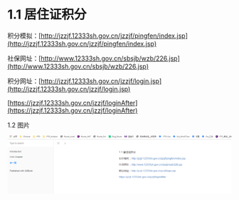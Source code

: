 # 1.1    居住证积分

积分模拟：[http://jzzjf.12333sh.gov.cn/jzzjf/pingfen/index.jsp](http://jzzjf.12333sh.gov.cn/jzzjf/pingfen/index.jsp)

社保网址：[http://www.12333sh.gov.cn/sbsjb/wzb/226.jsp](http://www.12333sh.gov.cn/sbsjb/wzb/226.jsp)

积分网址：[http://jzzjf.12333sh.gov.cn/jzzjf/login.jsp](http://jzzjf.12333sh.gov.cn/jzzjf/login.jsp)

[https://jzzjf.12333sh.gov.cn/jzzjf/loginAfter](https://jzzjf.12333sh.gov.cn/jzzjf/loginAfter)

1.2 图片

![](/assets/import.png)

